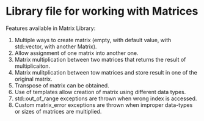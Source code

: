 # Library file for working with Matrices

Features available in Matrix Library:
1. Multiple ways to create matrix (empty, with default value, with std::vector, with another Matrix).
2. Allow assignment of one matrix into another one.
3. Matrix multiplication between two matrices that returns the result of multiplicaiton.
4. Matrix mulitplication between tow matrices and store result in one of the original matrix.
5. Transpose of matrix can be obtained.
6. Use of templates allow creation of matrix using different data types.
7. std::out_of_range exceptions are thrown when wrong index is accessed.
8. Custom matrix_error exceptions are thrown when improper data-types or sizes of matrices are multiplied.